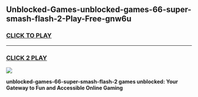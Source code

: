 
## Unblocked-Games-unblocked-games-66-super-smash-flash-2-Play-Free-gnw6u
<h3>
<a href="https://premium76.site?title=unblocked-games-66-super-smash-flash-2&ref=20A">CLICK TO PLAY</a></h3>
<hr>

<h3>
<a href="https://premium76.site?title=unblocked-games-66-super-smash-flash-2&ref=20A">CLICK 2 PLAY</a>
  
</h3>

<a href="https://premium76.site?title=unblocked-games-66-super-smash-flash-2&ref=20A"><img src="https://clearcache.store/games.png"></a>


**unblocked-games-66-super-smash-flash-2 games unblocked: Your Gateway to Fun and Accessible Online Gaming**
